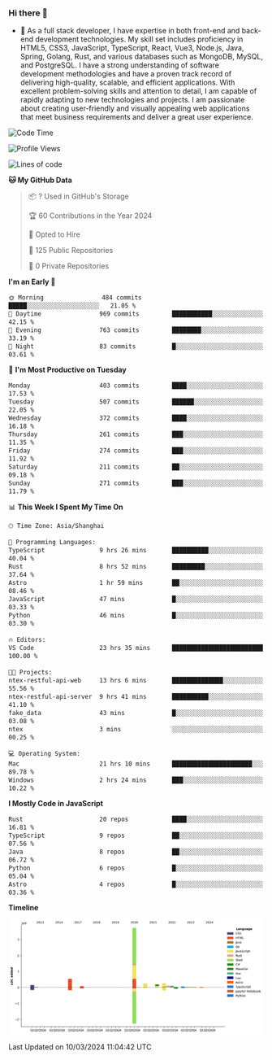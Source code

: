 ### Hi there 👋

- 🌱 As a full stack developer, I have expertise in both front-end and back-end development technologies. My skill set includes proficiency in HTML5, CSS3, JavaScript, TypeScript, React, Vue3, Node.js, Java, Spring, Golang, Rust, and various databases such as MongoDB, MySQL, and PostgreSQL. I have a strong understanding of software development methodologies and have a proven track record of delivering high-quality, scalable, and efficient applications. With excellent problem-solving skills and attention to detail, I am capable of rapidly adapting to new technologies and projects. I am passionate about creating user-friendly and visually appealing web applications that meet business requirements and deliver a great user experience.

<!--START_SECTION:waka-->
![Code Time](http://img.shields.io/badge/Code%20Time-1%2C222%20hrs%204%20mins-blue)

![Profile Views](http://img.shields.io/badge/Profile%20Views-0-blue)

![Lines of code](https://img.shields.io/badge/From%20Hello%20World%20I%27ve%20Written-5.6%20million%20lines%20of%20code-blue)

**🐱 My GitHub Data** 

> 📦 ? Used in GitHub's Storage 
 > 
> 🏆 60 Contributions in the Year 2024
 > 
> 💼 Opted to Hire
 > 
> 📜 125 Public Repositories 
 > 
> 🔑 0 Private Repositories 
 > 
**I'm an Early 🐤** 

```text
🌞 Morning                484 commits         █████░░░░░░░░░░░░░░░░░░░░   21.05 % 
🌆 Daytime                969 commits         ███████████░░░░░░░░░░░░░░   42.15 % 
🌃 Evening                763 commits         ████████░░░░░░░░░░░░░░░░░   33.19 % 
🌙 Night                  83 commits          █░░░░░░░░░░░░░░░░░░░░░░░░   03.61 % 
```
📅 **I'm Most Productive on Tuesday** 

```text
Monday                   403 commits         ████░░░░░░░░░░░░░░░░░░░░░   17.53 % 
Tuesday                  507 commits         ██████░░░░░░░░░░░░░░░░░░░   22.05 % 
Wednesday                372 commits         ████░░░░░░░░░░░░░░░░░░░░░   16.18 % 
Thursday                 261 commits         ███░░░░░░░░░░░░░░░░░░░░░░   11.35 % 
Friday                   274 commits         ███░░░░░░░░░░░░░░░░░░░░░░   11.92 % 
Saturday                 211 commits         ██░░░░░░░░░░░░░░░░░░░░░░░   09.18 % 
Sunday                   271 commits         ███░░░░░░░░░░░░░░░░░░░░░░   11.79 % 
```


📊 **This Week I Spent My Time On** 

```text
🕑︎ Time Zone: Asia/Shanghai

💬 Programming Languages: 
TypeScript               9 hrs 26 mins       ██████████░░░░░░░░░░░░░░░   40.04 % 
Rust                     8 hrs 52 mins       █████████░░░░░░░░░░░░░░░░   37.64 % 
Astro                    1 hr 59 mins        ██░░░░░░░░░░░░░░░░░░░░░░░   08.46 % 
JavaScript               47 mins             █░░░░░░░░░░░░░░░░░░░░░░░░   03.33 % 
Python                   46 mins             █░░░░░░░░░░░░░░░░░░░░░░░░   03.30 % 

🔥 Editors: 
VS Code                  23 hrs 35 mins      █████████████████████████   100.00 % 

🐱‍💻 Projects: 
ntex-restful-api-web     13 hrs 6 mins       ██████████████░░░░░░░░░░░   55.56 % 
ntex-restful-api-server  9 hrs 41 mins       ██████████░░░░░░░░░░░░░░░   41.10 % 
fake_data                43 mins             █░░░░░░░░░░░░░░░░░░░░░░░░   03.08 % 
ntex                     3 mins              ░░░░░░░░░░░░░░░░░░░░░░░░░   00.25 % 

💻 Operating System: 
Mac                      21 hrs 10 mins      ██████████████████████░░░   89.78 % 
Windows                  2 hrs 24 mins       ███░░░░░░░░░░░░░░░░░░░░░░   10.22 % 
```

**I Mostly Code in JavaScript** 

```text
Rust                     20 repos            ████░░░░░░░░░░░░░░░░░░░░░   16.81 % 
TypeScript               9 repos             ██░░░░░░░░░░░░░░░░░░░░░░░   07.56 % 
Java                     8 repos             ██░░░░░░░░░░░░░░░░░░░░░░░   06.72 % 
Python                   6 repos             █░░░░░░░░░░░░░░░░░░░░░░░░   05.04 % 
Astro                    4 repos             █░░░░░░░░░░░░░░░░░░░░░░░░   03.36 % 
```



**Timeline**

![Lines of Code chart](https://raw.githubusercontent.com/elton/elton/main/assets/bar_graph.png)


 Last Updated on 10/03/2024 11:04:42 UTC
<!--END_SECTION:waka-->

<!--
**elton/elton** is a ✨ _special_ ✨ repository because its `README.md` (this file) appears on your GitHub profile.

Here are some ideas to get you started:

- 🔭 I’m currently working on ...
- 🌱 I’m currently learning ...
- 👯 I’m looking to collaborate on ...
- 🤔 I’m looking for help with ...
- 💬 Ask me about ...
- 📫 How to reach me: ...
- 😄 Pronouns: ...
- ⚡ Fun fact: ...
-->

